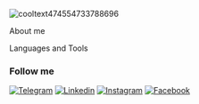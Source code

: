 
![cooltext474554733788696](https://github.com/user-attachments/assets/8570d843-2d6d-4fd4-bf81-a20fb1c70954)

About me 

Languages and Tools

### Follow me 

[![Telegram](https://img.shields.io/badge/-Telegram-090909?style=for-thebadge&log=Telegram&logoColor=FF0000)](https://t.me/SurSuren)
[![Linkedin](https://img.shields.io/badge/-Linkedin-090909?style=for-thebadge&log=Linkedin&logoColor=FF0000)](https://www.linkedin.com/in/suren-sargsyan-25582a27a/)
[![Instagram](https://img.shields.io/badge/-Instagram-090909?style=for-thebadge&log=Instagram&logoColor=FF0000)](https://www.instagram.com/sursuren/)
[![Facebook](https://img.shields.io/badge/-Facebook-090909?style=for-thebadge&log=Facebook&logoColor=FF0000)](https://ww.facebook.com/suren.sargsyan.967)
